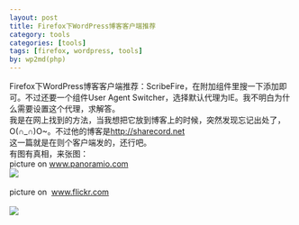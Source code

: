 ```yaml
---
layout: post
title: Firefox下WordPress博客客户端推荐
category: tools
categories: [tools]
tags: [firefox, wordpress, tools]
by: wp2md(php)
---
```


Firefox下WordPress博客客户端推荐：ScribeFire，在附加组件里搜一下添加即可。不过还要一个组件User Agent Switcher，选择默认代理为IE。我不明白为什么需要设置这个代理，求解答。<br />我是在网上找到的方法，当我想把它放到博客上的时候，突然发现忘记出处了，O(∩_∩)O~。不过他的博客是<a href="http://sharecord.net">http://sharecord.net</a><br />这一篇就是在则个客户端发的，还行吧。<br />有图有真相，来张图：<br />picture on www.panoramio.com<br /><img src="http://commondatastorage.googleapis.com/static.panoramio.com/photos/medium/46010288.jpg" /><br /><br />picture on&nbsp; www.flickr.com<br /><br /><img src="http://flic.kr/p/97nogj" /><br /><br /><div class="zemanta-pixie"><img class="zemanta-pixie-img" alt="" src="http://img.zemanta.com/pixy.gif?x-id=b3b19454-3351-8fb4-acad-f9e10fcefd41" /></div>

